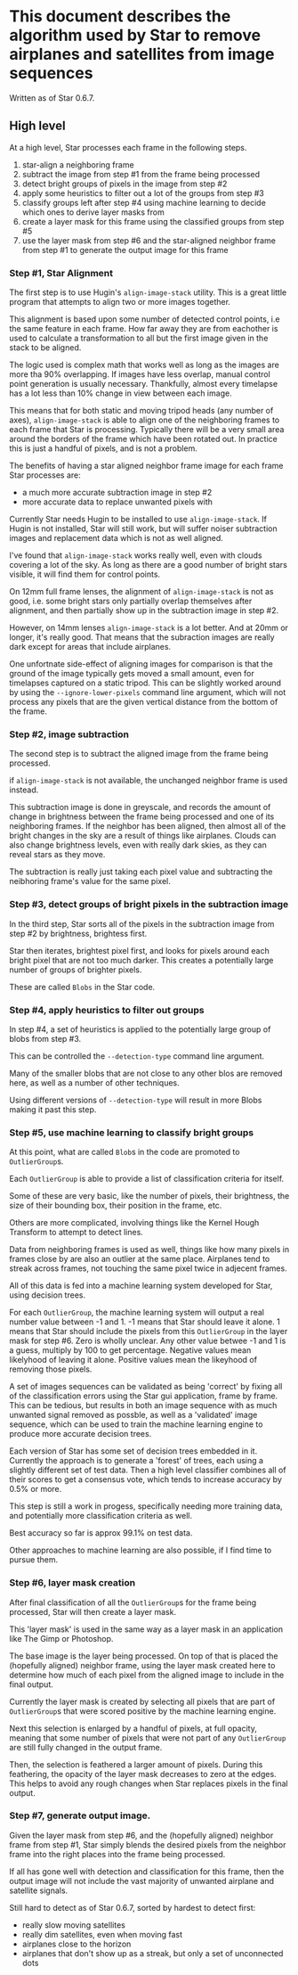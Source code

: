 # This document describes the algorithm used by Star to remove airplanes and satellites from image sequences

Written as of Star 0.6.7.

## High level

At a high level, Star processes each frame in the following steps.

1. star-align a neighboring frame
2. subtract the image from step #1 from the frame being processed
3. detect bright groups of pixels in the image from step #2
4. apply some heuristics to filter out a lot of the groups from step #3
5. classify groups left after step #4 using machine learning to decide which ones to derive layer masks from
6. create a layer mask for this frame using the classified groups from step #5
7. use the layer mask from step #6 and the star-aligned neighbor frame from step #1 to generate the output image for this frame

### Step #1, Star Alignment

The first step is to use Hugin's `align-image-stack` utility.  This is a great little program that attempts to align two or more images together.

This alignment is based upon some number of detected control points, i.e the same feature in each frame.  How far away they are from eachother is used to calculate a transformation to all but the first image given in the stack to be aligned.

The logic used is complex math that works well as long as the images are more tha 90% overlapping.  If images have less overlap, manual control point generation is usually necessary.  Thankfully, almost every timelapse has a lot less than 10% change in view between each image.

This means that for both static and moving tripod heads (any number of axes), `align-image-stack` is able to align one of the neighboring frames to each frame that Star is processing.  Typically there will be a very small area around the borders of the frame which have been rotated out.  In practice this is just a handful of pixels, and is not a problem.

The benefits of having a star aligned neighbor frame image for each frame Star processes are:

 - a much more accurate subtraction image in step #2
 - more accurate data to replace unwanted pixels with

Currently Star needs Hugin to be installed to use `align-image-stack`.  If Hugin is not installed, Star will still work, but will suffer noiser subtraction images and replacement data which is not as well aligned.

I've found that `align-image-stack` works really well, even with clouds covering a lot of the sky.  As long as there are a good number of bright stars visible, it will find them for control points.

On 12mm full frame lenses, the alignment of `align-image-stack` is not as good, i.e. some bright stars only partially overlap themselves after alignment, and then partially show up in the subtraction image in step #2.

However, on 14mm lenses `align-image-stack` is a lot better.  And at 20mm or longer, it's really good.  That means that the subraction images are really dark except for areas that include airplanes.

One unfortnate side-effect of aligning images for comparison is that the ground of the image typically gets moved a small amount, even for timelapses captured on a static tripod.  This can be slightly worked around by using the `--ignore-lower-pixels` command line argument, which will not process any pixels that are the given vertical distance from the bottom of the frame.

### Step #2, image subtraction

The second step is to subtract the aligned image from the frame being processed.

if `align-image-stack` is not available, the unchanged neighbor frame is used instead.

This subtraction image is done in greyscale, and records the amount of change in brightness between the frame being processed and one of its neighboring frames.  If the neighbor has been aligned, then almost all of the bright changes in the sky are a result of things like airplanes.  Clouds can also change brightness levels, even with really dark skies, as they can reveal stars as they move.

The subtraction is really just taking each pixel value and subtracting the neibhoring frame's value for the same pixel.

### Step #3, detect groups of bright pixels in the subtraction image 

In the third step, Star sorts all of the pixels in the subtraction image from step #2 by brightness, brightess first.

Star then iterates, brightest pixel first, and looks for pixels around each bright pixel that are not too much darker.  This creates a potentially large number of groups of brighter pixels.

These are called `Blobs` in the Star code.

### Step #4, apply heuristics to filter out groups

In step #4, a set of heuristics is applied to the potentially large group of blobs from step #3.

This can be controlled the `--detection-type` command line argument.

Many of the smaller blobs that are not close to any other blos are removed here, as well as a number of other techniques.

Using different versions of `--detection-type` will result in more Blobs making it past this step.

### Step #5, use machine learning to classify bright groups

At this point, what are called `Blob`s in the code are promoted to `OutlierGroup`s.

Each `OutlierGroup` is able to provide a list of classification criteria for itself.

Some of these are very basic, like the number of pixels, their brightness, the size of their bounding box, their position in the frame, etc.

Others are more complicated, involving things like the Kernel Hough Transform to attempt to detect lines.

Data from neighboring frames is used as well, things like how many pixels in frames close by are also an outlier at the same place.  Airplanes tend to streak across frames, not touching the same pixel twice in adjecent frames.

All of this data is fed into a machine learning system developed for Star, using decision trees.

For each `OutlierGroup`, the machine learning system will output a real number value between -1 and 1.  -1 means that Star should leave it alone.  1 means that Star should include the pixels from this `OutlierGroup` in the layer mask for step #6.  Zero is wholly unclear.  Any other value betwee -1 and 1 is a guess, multiply by 100 to get percentage.  Negative values mean likelyhood of leaving it alone.  Positive values mean the likeyhood of removing those pixels.

A set of images sequences can be validated as being 'correct' by fixing all of the classification errors using the Star gui application, frame by frame.  This can be tedious, but results in both an image sequence with as much unwanted signal removed as possble, as well as a 'validated' image sequence, which can be used to train the machine learning engine to produce more accurate decision trees.

Each version of Star has some set of decision trees embedded in it.  Currently the approach is to generate a 'forest' of trees, each using a slightly different set of test data.  Then a high level classifier combines all of their scores to get a consensus vote, which tends to increase accuracy by 0.5% or more.

This step is still a work in progess, specifically needing more training data, and potentially more classification criteria as well.

Best accuracy so far is approx 99.1% on test data.

Other approaches to machine learning are also possible, if I find time to pursue them.

### Step #6, layer mask creation

After final classification of all the `OutlierGroup`s for the frame being processed, Star will then create a layer mask.

This 'layer mask' is used in the same way as a layer mask in an application like The Gimp or Photoshop.

The base image is the layer being processed.  On top of that is placed the (hopefully aligned) neighbor frame, using the layer mask created here to determine how much of each pixel from the aligned image to include in the final output.

Currently the layer mask is created by selecting all pixels that are part of `OutlierGroup`s that were scored positive by the machine learning engine.

Next this selection is enlarged by a handful of pixels, at full opacity, meaning that some number of pixels that were not part of any `OutlierGroup` are still fully changed in the output frame.

Then, the selection is feathered a larger amount of pixels.  During this feathering, the opacity of the layer mask decreases to zero at the edges.  This helps to avoid any rough changes when Star replaces pixels in the final output.

### Step #7, generate output image.

Given the layer mask from step #6, and the (hopefully aligned) neighbor frame from step #1, Star simply blends the desired pixels from the neighbor frame into the right places into the frame being processed.

If all has gone well with detection and classification for this frame, then the output image will not include the vast majority of unwanted airplane and satellite signals.

Still hard to detect as of Star 0.6.7, sorted by hardest to detect first:

 - really slow moving satellites
 - really dim satellites, even when moving fast
 - airplanes close to the horizon
 - airplanes that don't show up as a streak, but only a set of unconnected dots



